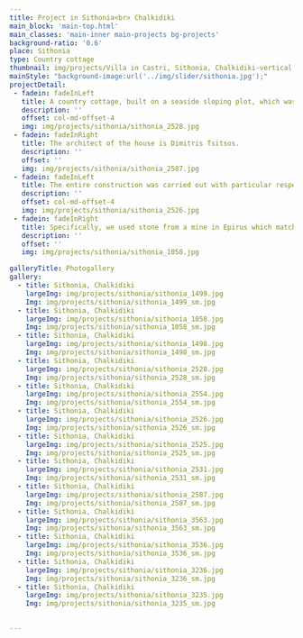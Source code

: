 ```yaml
---
title: Project in Sithonia<br> Chalkidiki
main_block: 'main-top.html'
main_classes: 'main-inner main-projects bg-projects'
background-ratio: '0.6'
place: Sithonia
type: Country cottage
thumbnail: img/projects/Villa in Castri, Sithonia, Chalkidiki-vertical.jpeg
mainStyle: "background-image:url('../img/slider/sithonia.jpg');"
projectDetail:
 - fadein: fadeInLeft
   title: A country cottage, built on a seaside sloping plot, which was appointed and bought by our company
   description: ''
   offset: col-md-offset-4
   img: img/projects/sithonia/sithonia_2528.jpg
 - fadein: fadeInRight
   title: The architect of the house is Dimitris Tsitsos.
   description: ''
   offset: ''
   img: img/projects/sithonia/sithonia_2587.jpg
 - fadein: fadeInLeft
   title: The entire construction was carried out with particular respect to the environment and the choice of materials aimed at combining it naturally with the environment
   description: ''
   offset: col-md-offset-4
   img: img/projects/sithonia/sithonia_2526.jpg
 - fadein: fadeInRight
   title: Specifically, we used stone from a mine in Epirus which matched the characteristics of the era, chestnut wood and mixed techniques on walls, that create curved surfaces instead of straight ones.
   description: ''
   offset: ''
   img: img/projects/sithonia/sithonia_1058.jpg

galleryTitle: Photogallery 
gallery:
  - title: Sithonia, Chalkidiki
    largeImg: img/projects/sithonia/sithonia_1499.jpg
    Img: img/projects/sithonia/sithonia_1499_sm.jpg
  - title: Sithonia, Chalkidiki
    largeImg: img/projects/sithonia/sithonia_1058.jpg
    Img: img/projects/sithonia/sithonia_1058_sm.jpg
  - title: Sithonia, Chalkidiki
    largeImg: img/projects/sithonia/sithonia_1498.jpg
    Img: img/projects/sithonia/sithonia_1498_sm.jpg
  - title: Sithonia, Chalkidiki
    largeImg: img/projects/sithonia/sithonia_2528.jpg
    Img: img/projects/sithonia/sithonia_2528_sm.jpg
  - title: Sithonia, Chalkidiki
    largeImg: img/projects/sithonia/sithonia_2554.jpg
    Img: img/projects/sithonia/sithonia_2554_sm.jpg
  - title: Sithonia, Chalkidiki
    largeImg: img/projects/sithonia/sithonia_2526.jpg
    Img: img/projects/sithonia/sithonia_2526_sm.jpg
  - title: Sithonia, Chalkidiki
    largeImg: img/projects/sithonia/sithonia_2525.jpg
    Img: img/projects/sithonia/sithonia_2525_sm.jpg
  - title: Sithonia, Chalkidiki
    largeImg: img/projects/sithonia/sithonia_2531.jpg
    Img: img/projects/sithonia/sithonia_2531_sm.jpg
  - title: Sithonia, Chalkidiki
    largeImg: img/projects/sithonia/sithonia_2587.jpg
    Img: img/projects/sithonia/sithonia_2587_sm.jpg
  - title: Sithonia, Chalkidiki
    largeImg: img/projects/sithonia/sithonia_3563.jpg
    Img: img/projects/sithonia/sithonia_3563_sm.jpg
  - title: Sithonia, Chalkidiki
    largeImg: img/projects/sithonia/sithonia_3536.jpg
    Img: img/projects/sithonia/sithonia_3536_sm.jpg
  - title: Sithonia, Chalkidiki
    largeImg: img/projects/sithonia/sithonia_3236.jpg
    Img: img/projects/sithonia/sithonia_3236_sm.jpg
  - title: Sithonia, Chalkidiki
    largeImg: img/projects/sithonia/sithonia_3235.jpg
    Img: img/projects/sithonia/sithonia_3235_sm.jpg
    

---
```


